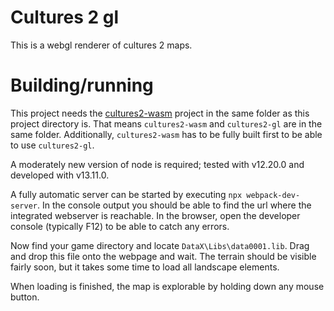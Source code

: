 # Cultures 2 gl
This is a webgl renderer of cultures 2 maps.

# Building/running
This project needs the [cultures2-wasm](https://github.com/martianboy/cultures2-wasm) project in the same folder as this project directory is.
That means `cultures2-wasm` and `cultures2-gl` are in the same folder.
Additionally, `cultures2-wasm` has to be fully built first to be able to use `cultures2-gl`.

A moderately new version of node is required; tested with v12.20.0 and developed with v13.11.0.

A fully automatic server can be started by executing `npx webpack-dev-server`.
In the console output you should be able to find the url where the integrated webserver is reachable. In the browser, open the developer console (typically F12) to be able to catch any errors.

Now find your game directory and locate `DataX\Libs\data0001.lib`. Drag and drop this file onto the webpage and wait.
The terrain should be visible fairly soon, but it takes some time to load all landscape elements.

When loading is finished, the map is explorable by holding down any mouse button.
 

